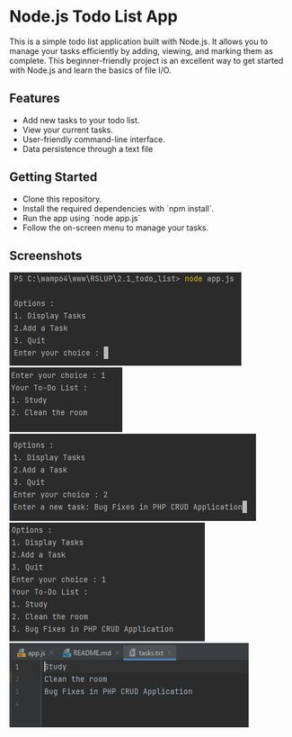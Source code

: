 <h1>Node.js Todo List App</h1>

<p>This is a simple todo list application built with Node.js. It allows you to manage your tasks efficiently by adding, viewing, and marking them as complete. This beginner-friendly project is an excellent way to get started with Node.js and learn the basics of file I/O.</p>

<h2>Features</h2> 
<ul>
    <li>Add new tasks to your todo list.</li>
    <li>View your current tasks.</li>
    <li>User-friendly command-line interface.</li>
    <li>Data persistence through a text file</li>
</ul>

<h2>Getting Started</h2>
<ul>
    <li>Clone this repository.</li>
    <li>Install the required dependencies with `npm install`.</li>
    <li>Run the app using `node app.js`</li>
    <li>Follow the on-screen menu to manage your tasks.</li>
</ul>

<h2>Screenshots</h2>
<img src = "img.png" />
<img src = "img_1.png" />
<img src= "img_2.png" />
<img src= "img_3.png"/>
<img src= "img_4.png" />
